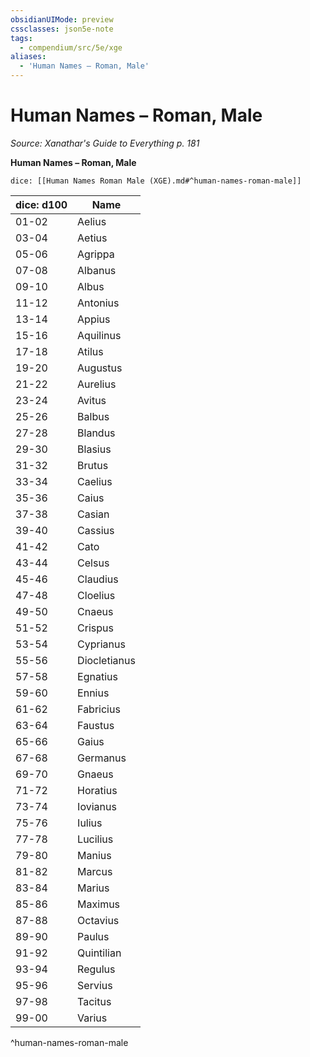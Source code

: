 ```yaml
---
obsidianUIMode: preview
cssclasses: json5e-note
tags:
  - compendium/src/5e/xge
aliases:
  - 'Human Names – Roman, Male'
---
```

# Human Names – Roman, Male
*Source: Xanathar's Guide to Everything p. 181* 

**Human Names – Roman, Male**

`dice: [[Human Names Roman Male (XGE).md#^human-names-roman-male]]`

| dice: d100 | Name |
|------------|------|
| 01-02 | Aelius |
| 03-04 | Aetius |
| 05-06 | Agrippa |
| 07-08 | Albanus |
| 09-10 | Albus |
| 11-12 | Antonius |
| 13-14 | Appius |
| 15-16 | Aquilinus |
| 17-18 | Atilus |
| 19-20 | Augustus |
| 21-22 | Aurelius |
| 23-24 | Avitus |
| 25-26 | Balbus |
| 27-28 | Blandus |
| 29-30 | Blasius |
| 31-32 | Brutus |
| 33-34 | Caelius |
| 35-36 | Caius |
| 37-38 | Casian |
| 39-40 | Cassius |
| 41-42 | Cato |
| 43-44 | Celsus |
| 45-46 | Claudius |
| 47-48 | Cloelius |
| 49-50 | Cnaeus |
| 51-52 | Crispus |
| 53-54 | Cyprianus |
| 55-56 | Diocletianus |
| 57-58 | Egnatius |
| 59-60 | Ennius |
| 61-62 | Fabricius |
| 63-64 | Faustus |
| 65-66 | Gaius |
| 67-68 | Germanus |
| 69-70 | Gnaeus |
| 71-72 | Horatius |
| 73-74 | Iovianus |
| 75-76 | Iulius |
| 77-78 | Lucilius |
| 79-80 | Manius |
| 81-82 | Marcus |
| 83-84 | Marius |
| 85-86 | Maximus |
| 87-88 | Octavius |
| 89-90 | Paulus |
| 91-92 | Quintilian |
| 93-94 | Regulus |
| 95-96 | Servius |
| 97-98 | Tacitus |
| 99-00 | Varius |
^human-names-roman-male
